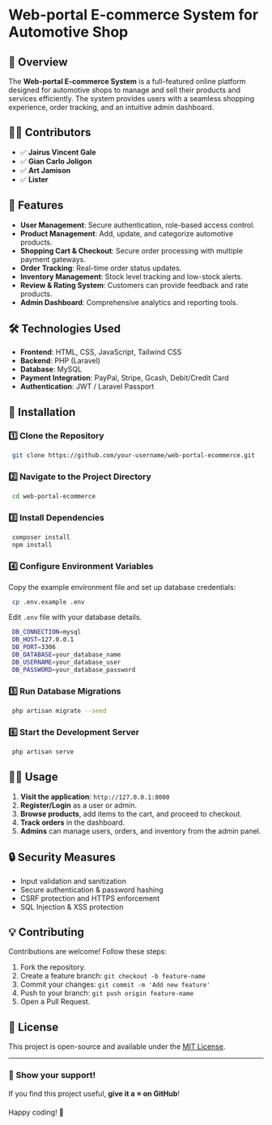 # Web-portal E-commerce System for Automotive Shop

## 📌 Overview

The **Web-portal E-commerce System** is a full-featured online platform designed for automotive shops to manage and sell their products and services efficiently. The system provides users with a seamless shopping experience, order tracking, and an intuitive admin dashboard.

## 👨‍💻 Contributors

-   ✅ **Jairus Vincent Gale**
-   ✅ **Gian Carlo Joligon**
-   ✅ **Art Jamison**
-   ✅ **Lister**

## 🚀 Features

-   **User Management**: Secure authentication, role-based access control.
-   **Product Management**: Add, update, and categorize automotive products.
-   **Shopping Cart & Checkout**: Secure order processing with multiple payment gateways.
-   **Order Tracking**: Real-time order status updates.
-   **Inventory Management**: Stock level tracking and low-stock alerts.
-   **Review & Rating System**: Customers can provide feedback and rate products.
-   **Admin Dashboard**: Comprehensive analytics and reporting tools.

## 🛠️ Technologies Used

-   **Frontend**: HTML, CSS, JavaScript, Tailwind CSS
-   **Backend**: PHP (Laravel)
-   **Database**: MySQL
-   **Payment Integration**: PayPal, Stripe, Gcash, Debit/Credit Card
-   **Authentication**: JWT / Laravel Passport

## 📂 Installation

### 1️⃣ Clone the Repository

```sh
 git clone https://github.com/your-username/web-portal-ecommerce.git
```

### 2️⃣ Navigate to the Project Directory

```sh
 cd web-portal-ecommerce
```

### 3️⃣ Install Dependencies

```sh
 composer install
 npm install
```

### 4️⃣ Configure Environment Variables

Copy the example environment file and set up database credentials:

```sh
 cp .env.example .env
```

Edit `.env` file with your database details.

```sh
 DB_CONNECTION=mysql
 DB_HOST=127.0.0.1
 DB_PORT=3306
 DB_DATABASE=your_database_name
 DB_USERNAME=your_database_user
 DB_PASSWORD=your_database_password
```

### 5️⃣ Run Database Migrations

```sh
 php artisan migrate --seed
```

### 6️⃣ Start the Development Server

```sh
 php artisan serve
```

## 🧑‍💻 Usage

1. **Visit the application**: `http://127.0.0.1:8000`
2. **Register/Login** as a user or admin.
3. **Browse products**, add items to the cart, and proceed to checkout.
4. **Track orders** in the dashboard.
5. **Admins** can manage users, orders, and inventory from the admin panel.

## 🔒 Security Measures

-   Input validation and sanitization
-   Secure authentication & password hashing
-   CSRF protection and HTTPS enforcement
-   SQL Injection & XSS protection

## 💡 Contributing

Contributions are welcome! Follow these steps:

1. Fork the repository.
2. Create a feature branch: `git checkout -b feature-name`
3. Commit your changes: `git commit -m 'Add new feature'`
4. Push to your branch: `git push origin feature-name`
5. Open a Pull Request.

## 📜 License

This project is open-source and available under the [MIT License](LICENSE).

---

### 🌟 Show your support!

If you find this project useful, **give it a ⭐ on GitHub**!

Happy coding! 🚀
